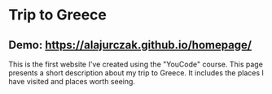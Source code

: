 # Trip to Greece

## Demo: https://alajurczak.github.io/homepage/

This is the first website I've created using the "YouCode" course. This page presents a short description about my trip to Greece. It includes the places I have visited and places worth seeing.
